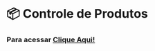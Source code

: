 # 📦 Controle de Produtos
### Para acessar <a href="https://brunnuscz.github.io/info-produto/"> Clique Aqui!</a> 
